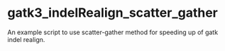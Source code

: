 # gatk3_indelRealign_scatter_gather

An example script to use scatter-gather method for speeding up of gatk indel realign.
